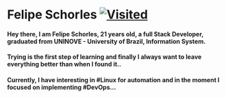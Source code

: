 # Felipe Schorles [![Visited](http://hits.dwyl.com/felipe199903/https://githubcom/felipe199903/READMEmd.svg)](http://hits.dwyl.com/felipe199903/https://githubcom/felipe199903/Felipe-Schorles/READMEmd)

#### Hey there, I am Felipe Schorles, 21 years old, a full Stack Developer, graduated from UNINOVE - University of Brazil, Information System. 

#### Trying is the first step of learning and finally I always want to leave everything better than when I found it.. 

#### Currently, I have interesting in #Linux for automation and in the moment I focused on implementing #DevOps... 
